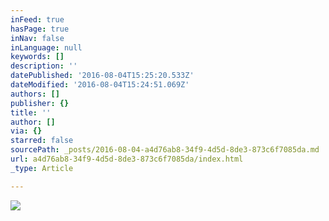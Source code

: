 ```yaml
---
inFeed: true
hasPage: true
inNav: false
inLanguage: null
keywords: []
description: ''
datePublished: '2016-08-04T15:25:20.533Z'
dateModified: '2016-08-04T15:24:51.069Z'
authors: []
publisher: {}
title: ''
author: []
via: {}
starred: false
sourcePath: _posts/2016-08-04-a4d76ab8-34f9-4d5d-8de3-873c6f7085da.md
url: a4d76ab8-34f9-4d5d-8de3-873c6f7085da/index.html
_type: Article

---
```

![](https://the-grid-user-content.s3-us-west-2.amazonaws.com/8036ce2a-cdb8-447b-9cd4-3b24b4e710d1.jpg)